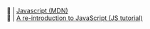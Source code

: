 :baby_bottle:  | [Javascript (MDN)](https://developer.mozilla.org/en-US/docs/Web/JavaScript)</br>
:baby_bottle:  | [A re-introduction to JavaScript (JS tutorial)](https://developer.mozilla.org/en-US/docs/Web/JavaScript/A_re-introduction_to_JavaScript)</br>